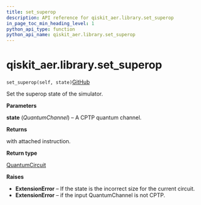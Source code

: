 ```yaml
---
title: set_superop
description: API reference for qiskit_aer.library.set_superop
in_page_toc_min_heading_level: 1
python_api_type: function
python_api_name: qiskit_aer.library.set_superop
---
```


# qiskit\_aer.library.set\_superop

<span id="qiskit_aer.library.set_superop" />

`set_superop(self, state)`[GitHub](https://github.com/qiskit/qiskit/tree/stable/0.40/qiskit_aer/library/set_instructions/set_superop.py "view source code")

Set the superop state of the simulator.

**Parameters**

**state** (*QuantumChannel*) – A CPTP quantum channel.

**Returns**

with attached instruction.

**Return type**

[QuantumCircuit](qiskit.circuit.QuantumCircuit "qiskit.circuit.QuantumCircuit")

**Raises**

*   **ExtensionError** – If the state is the incorrect size for the current circuit.
*   **ExtensionError** – if the input QuantumChannel is not CPTP.


